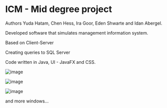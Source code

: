 # ICM  - Mid degree project 

Authors Yuda Hatam, Chen Hess, Ira Goor, Eden Shwarte and Idan Abergel.

Developed software that simulates management information system.

Based on Client-Server

Creating queries to SQL Server

Code written in Java, UI - JavaFX and CSS.

![image](https://user-images.githubusercontent.com/49733917/149300001-a39ee7a3-e4bf-4c59-a983-152f8fcb18f3.png)

![image](https://user-images.githubusercontent.com/49733917/149308606-db482261-51bc-4241-b981-bb91096bd55f.png)

![image](https://user-images.githubusercontent.com/49733917/149308805-81ad86f2-00a9-4c12-b08d-00e096cc8aab.png)


and more windows...

